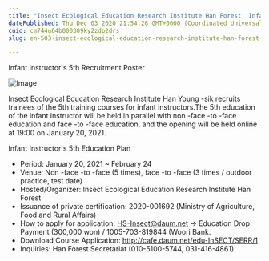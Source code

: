 ```yaml
---
title: "Insect Ecological Education Research Institute Han Forest, Infant Instructor Map 5th Recruitment"
datePublished: Thu Dec 03 2020 21:54:26 GMT+0000 (Coordinated Universal Time)
cuid: cm744u64b000309ky2zdp2drs
slug: en-503-insect-ecological-education-research-institute-han-forest-infant-instructor-map-5th-recruitment

---
```



Infant Instructor's 5th Recruitment Poster

![Image](https://cdn.hashnode.com/res/hashnode/image/upload/v1739499074747/f74366b7-f73f-4847-8979-e3c5448a8575.jpeg)

Insect Ecological Education Research Institute Han Young -sik recruits trainees of the 5th training courses for infant instructors.The 5th education of the infant instructor will be held in parallel with non -face -to -face education and face -to -face education, and the opening will be held online at 19:00 on January 20, 2021.

Infant Instructor's 5th Education Plan

- Period: January 20, 2021 ~ February 24
- Venue: Non -face -to -face (5 times), face -to -face (3 times / outdoor practice, test date)
- Hosted/Organizer: Insect Ecological Education Research Institute Han Forest
- Issuance of private certification: 2020-001692 (Ministry of Agriculture, Food and Rural Affairs)
- How to apply for application: HS-Insect@daum.net → Education Drop Payment (300,000 won) / 1005-703-819844 (Woori Bank.
- Download Course Application: http://cafe.daum.net/edu-InSECT/SERR/1
- Inquiries: Han Forest Secretariat (010-5100-5744, 031-416-4861)